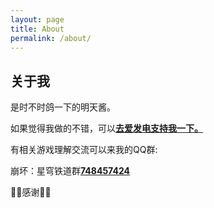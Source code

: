 ```yaml
---
layout: page
title: About
permalink: /about/
---
```


## 关于我
是时不时鸽一下的明天酱。

如果觉得我做的不错，可以[**去爱发电支持我一下。**](https://afdian.net/a/ashita)

有相关游戏理解交流可以来我的QQ群:

崩坏：星穹铁道群[**748457424**](https://qm.qq.com/q/HUx2MeXLy4)

🙏🏻感谢🙏🏻
